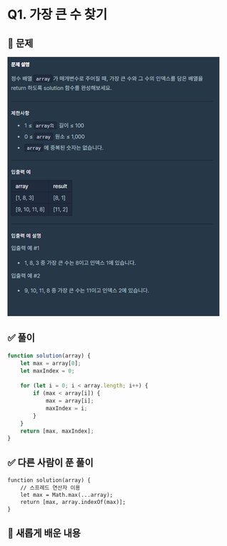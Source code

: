 # Q1. 가장 큰 수 찾기

## 📝 문제

![Question](/Level0/img/Q1.png)

## ✅ 풀이

```js
function solution(array) {
    let max = array[0];
    let maxIndex = 0;

    for (let i = 0; i < array.length; i++) {
        if (max < array[i]) {
            max = array[i];
            maxIndex = i;
        }
    }
    return [max, maxIndex];
}
```

## ✅ 다른 사람이 푼 풀이

```jS
function solution(array) {
    // 스프레드 연산자 이용
    let max = Math.max(...array);
    return [max, array.indexOf(max)];
}
```

## 📌 새롭게 배운 내용
